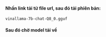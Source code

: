 <h4><strong>Nhấn link tải từ file url, sau đó tải phiên bản:</strong></h4>
<code>vinallama-7b-chat-Q8_0.gguf</code>
<h4>Sau đó chờ model tải về</h4>
